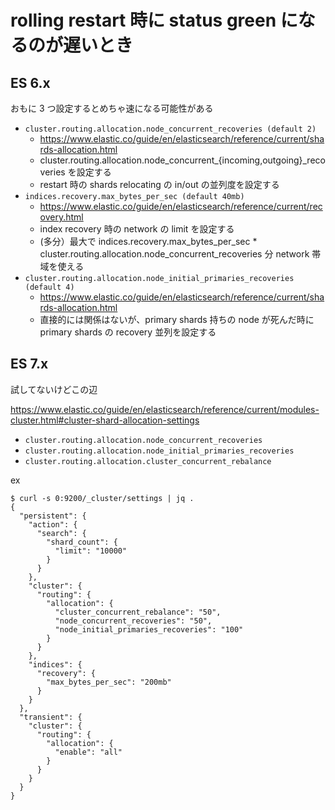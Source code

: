 # rolling restart 時に status green になるのが遅いとき


## ES 6.x

おもに 3 つ設定するとめちゃ速になる可能性がある
- `cluster.routing.allocation.node_concurrent_recoveries (default 2)`
    - https://www.elastic.co/guide/en/elasticsearch/reference/current/shards-allocation.html
    - cluster.routing.allocation.node_concurrent_{incoming,outgoing}_recoveries を設定する
    - restart 時の shards relocating の in/out の並列度を設定する
- `indices.recovery.max_bytes_per_sec (default 40mb)`
    - https://www.elastic.co/guide/en/elasticsearch/reference/current/recovery.html
    - index recovery 時の network の limit を設定する
    - (多分）最大で indices.recovery.max_bytes_per_sec * cluster.routing.allocation.node_concurrent_recoveries 分 network 帯域を使える
- `cluster.routing.allocation.node_initial_primaries_recoveries (default 4)`
    - https://www.elastic.co/guide/en/elasticsearch/reference/current/shards-allocation.html
    - 直接的には関係はないが、primary shards 持ちの node が死んだ時に primary shards の recovery 並列を設定する

## ES 7.x
試してないけどこの辺

https://www.elastic.co/guide/en/elasticsearch/reference/current/modules-cluster.html#cluster-shard-allocation-settings

- `cluster.routing.allocation.node_concurrent_recoveries`
- `cluster.routing.allocation.node_initial_primaries_recoveries`
- `cluster.routing.allocation.cluster_concurrent_rebalance`

ex
```console
$ curl -s 0:9200/_cluster/settings | jq . 
{
  "persistent": {
    "action": {
      "search": {
        "shard_count": {
          "limit": "10000"
        }
      }
    },
    "cluster": {
      "routing": {
        "allocation": {
          "cluster_concurrent_rebalance": "50",
          "node_concurrent_recoveries": "50",
          "node_initial_primaries_recoveries": "100"
        }
      }
    },
    "indices": {
      "recovery": {
        "max_bytes_per_sec": "200mb"
      }
    }
  },
  "transient": {
    "cluster": {
      "routing": {
        "allocation": {
          "enable": "all"
        }
      }
    }
  }
}
```
